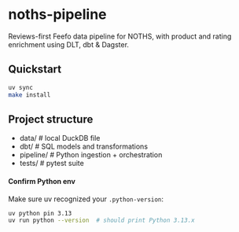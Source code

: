 # noths-pipeline

Reviews-first Feefo data pipeline for NOTHS, with product and rating enrichment using DLT, dbt & Dagster.

## Quickstart
```bash
uv sync
make install
```

## Project structure
- data/         # local DuckDB file
- dbt/          # SQL models and transformations
- pipeline/     # Python ingestion + orchestration
- tests/        # pytest suite


#### Confirm Python env
Make sure uv recognized your `.python-version`:
```bash
uv python pin 3.13
uv run python --version  # should print Python 3.13.x
```